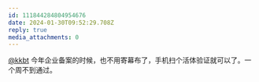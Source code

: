 ```yaml
---
id: 111844284804954676
date: 2024-01-30T09:52:29.708Z
reply: true
media_attachments: 0
---
```


[@kkbt](https://hello.2heng.xin/@kkbt) 今年企业备案的时候，也不用寄幕布了，手机扫个活体验证就可以了。一个周不到通过。

